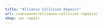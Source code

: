 ```yaml
---
title: "Alliance Collision Repairs"
url: /vancouver/alliance-collision-repairs/
shop: car repair
---
```

